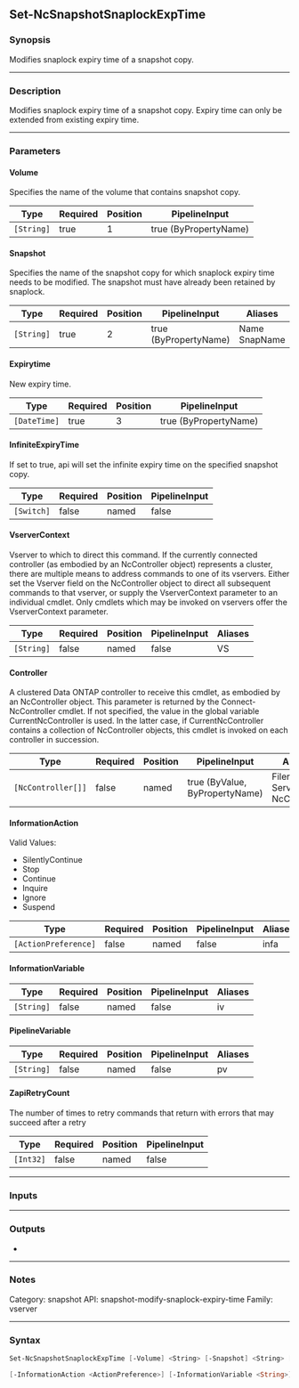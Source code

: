 Set-NcSnapshotSnaplockExpTime
-----------------------------

### Synopsis
Modifies snaplock expiry time of a snapshot copy.

---

### Description

Modifies snaplock expiry time of a snapshot copy. Expiry time can only be extended from existing expiry time.

---

### Parameters
#### **Volume**
Specifies the name of the volume that contains snapshot copy.

|Type      |Required|Position|PipelineInput        |
|----------|--------|--------|---------------------|
|`[String]`|true    |1       |true (ByPropertyName)|

#### **Snapshot**
Specifies the name of the snapshot copy for which snaplock expiry time needs to be modified. The snapshot must have already been retained by snaplock.

|Type      |Required|Position|PipelineInput        |Aliases          |
|----------|--------|--------|---------------------|-----------------|
|`[String]`|true    |2       |true (ByPropertyName)|Name<br/>SnapName|

#### **Expirytime**
New expiry time.

|Type        |Required|Position|PipelineInput        |
|------------|--------|--------|---------------------|
|`[DateTime]`|true    |3       |true (ByPropertyName)|

#### **InfiniteExpiryTime**
If set to true, api will set the infinite expiry time on the specified snapshot copy.

|Type      |Required|Position|PipelineInput|
|----------|--------|--------|-------------|
|`[Switch]`|false   |named   |false        |

#### **VserverContext**
Vserver to which to direct this command.  If the currently connected controller (as embodied by an NcController object) represents a cluster, there are multiple means to address commands to one of its vservers.  Either set the Vserver field on the NcController object to direct all subsequent commands to that vserver, or supply the VserverContext parameter to an individual cmdlet.  Only cmdlets which may be invoked on vservers offer the VserverContext parameter.

|Type      |Required|Position|PipelineInput|Aliases|
|----------|--------|--------|-------------|-------|
|`[String]`|false   |named   |false        |VS     |

#### **Controller**
A clustered Data ONTAP controller to receive this cmdlet, as embodied by an NcController object.  This parameter is returned by the Connect-NcController cmdlet.  If not specified, the value in the global variable CurrentNcController is used.  In the latter case, if CurrentNcController contains a collection of NcController objects, this cmdlet is invoked on each controller in succession.

|Type              |Required|Position|PipelineInput                 |Aliases                          |
|------------------|--------|--------|------------------------------|---------------------------------|
|`[NcController[]]`|false   |named   |true (ByValue, ByPropertyName)|Filer<br/>Server<br/>NcController|

#### **InformationAction**

Valid Values:

* SilentlyContinue
* Stop
* Continue
* Inquire
* Ignore
* Suspend

|Type                |Required|Position|PipelineInput|Aliases|
|--------------------|--------|--------|-------------|-------|
|`[ActionPreference]`|false   |named   |false        |infa   |

#### **InformationVariable**

|Type      |Required|Position|PipelineInput|Aliases|
|----------|--------|--------|-------------|-------|
|`[String]`|false   |named   |false        |iv     |

#### **PipelineVariable**

|Type      |Required|Position|PipelineInput|Aliases|
|----------|--------|--------|-------------|-------|
|`[String]`|false   |named   |false        |pv     |

#### **ZapiRetryCount**
The number of times to retry commands that return with errors that may succeed after a retry

|Type     |Required|Position|PipelineInput|
|---------|--------|--------|-------------|
|`[Int32]`|false   |named   |false        |

---

### Inputs

---

### Outputs
* 

---

### Notes
Category: snapshot
API: snapshot-modify-snaplock-expiry-time
Family: vserver

---

### Syntax
```PowerShell
Set-NcSnapshotSnaplockExpTime [-Volume] <String> [-Snapshot] <String> [-Expirytime] <DateTime> [-InfiniteExpiryTime] [-VserverContext <String>] [-Controller <NcController[]>] 
```
```PowerShell
[-InformationAction <ActionPreference>] [-InformationVariable <String>] [-PipelineVariable <String>] [-ZapiRetryCount <Int32>] [<CommonParameters>]
```
